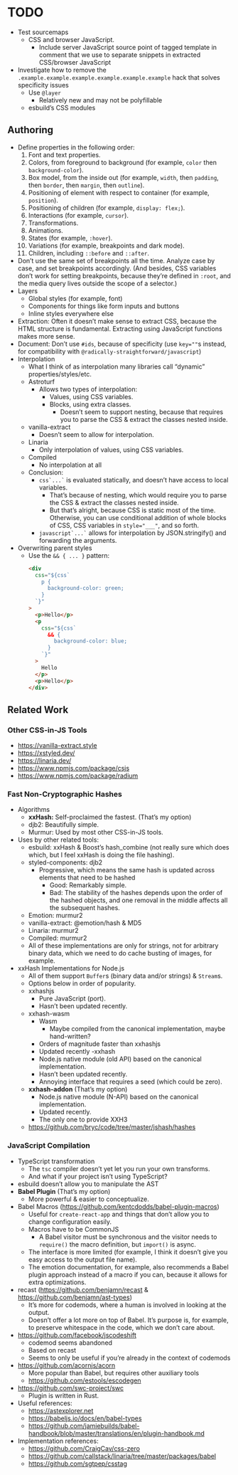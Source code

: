# TODO

- Test sourcemaps
  - CSS and browser JavaScript.
    - Include server JavaScript source point of tagged template in comment that we use to separate snippets in extracted CSS/browser JavaScript
- Investigate how to remove the `.example.example.example.example.example.example` hack that solves specificity issues
  - Use `@layer`
    - Relatively new and may not be polyfillable
  - esbuild’s CSS modules

## Authoring

- Define properties in the following order:
  1.  Font and text properties.
  2.  Colors, from foreground to background (for example, `color` then `background-color`).
  3.  Box model, from the inside out (for example, `width`, then `padding`, then `border`, then `margin`, then `outline`).
  4.  Positioning of element with respect to container (for example, `position`).
  5.  Positioning of children (for example, `display: flex;`).
  6.  Interactions (for example, `cursor`).
  7.  Transformations.
  8.  Animations.
  9.  States (for example, `:hover`).
  10. Variations (for example, breakpoints and dark mode).
  11. Children, including `::before` and `::after`.
- Don’t use the same set of breakpoints all the time. Analyze case by case, and set breakpoints accordingly. (And besides, CSS variables don’t work for setting breakpoints, because they’re defined in `:root`, and the media query lives outside the scope of a selector.)
- Layers
  - Global styles (for example, font)
  - Components for things like form inputs and buttons
  - Inline styles everywhere else
- Extraction: Often it doesn’t make sense to extract CSS, because the HTML structure is fundamental. Extracting using JavaScript functions makes more sense.
- Document: Don’t use `#ids`, because of specificity (use `key=""`s instead, for compatibility with `@radically-straightforward/javascript`)
- Interpolation
  - What I think of as interpolation many libraries call “dynamic” properties/styles/etc.
  - Astroturf
    - Allows two types of interpolation:
      - Values, using CSS variables.
      - Blocks, using extra classes.
        - Doesn’t seem to support nesting, because that requires you to parse the CSS & extract the classes nested inside.
  - vanilla-extract
    - Doesn’t seem to allow for interpolation.
  - Linaria
    - Only interpolation of values, using CSS variables.
  - Compiled
    - No interpolation at all
  - Conclusion:
    - `` css`...` `` is evaluated statically, and doesn’t have access to local variables.
      - That’s because of nesting, which would require you to parse the CSS & extract the classes nested inside.
      - But that’s alright, because CSS is static most of the time. Otherwise, you can use conditional addition of whole blocks of CSS, CSS variables in `style="___"`, and so forth.
    - `` javascript`...` `` allows for interpolation by JSON.stringify() and forwarding the arguments.
- Overwriting parent styles
  - Use the `&& { ... }` pattern:
    ```html
    <div
      css="${css`
        p {
          background-color: green;
        }
      `}"
    >
      <p>Hello</p>
      <p
        css="${css`
          && {
            background-color: blue;
          }
        `}"
      >
        Hello
      </p>
      <p>Hello</p>
    </div>
    ```

## Related Work

### Other CSS-in-JS Tools

- https://vanilla-extract.style
- https://xstyled.dev/
- https://linaria.dev/
- https://www.npmjs.com/package/csjs
- https://www.npmjs.com/package/radium

### Fast Non-Cryptographic Hashes

- Algorithms
  - **xxHash:** Self-proclaimed the fastest. (That’s my option)
  - djb2: Beautifully simple.
  - Murmur: Used by most other CSS-in-JS tools.
- Uses by other related tools:
  - esbuild: xxHash & Boost’s hash_combine (not really sure which does which, but I feel xxHash is doing the file hashing).
  - styled-components: djb2
    - Progressive, which means the same hash is updated across elements that need to be hashed
      - Good: Remarkably simple.
      - Bad: The stability of the hashes depends upon the order of the hashed objects, and one removal in the middle affects all the subsequent hashes.
  - Emotion: murmur2
  - vanilla-extract: @emotion/hash & MD5
  - Linaria: murmur2
  - Compiled: murmur2
  - All of these implementations are only for strings, not for arbitrary binary data, which we need to do cache busting of images, for example.
- xxHash Implementations for Node.js
  - All of them support `Buffer`s (binary data and/or strings) & `Stream`s.
  - Options below in order of popularity.
  - xxhashjs
    - Pure JavaScript (port).
    - Hasn’t been updated recently.
  - xxhash-wasm
    - Wasm
      - Maybe compiled from the canonical implementation, maybe hand-written?
    - Orders of magnitude faster than xxhashjs
    - Updated recently
      -xxhash
    - Node.js native module (old API) based on the canonical implementation.
    - Hasn’t been updated recently.
    - Annoying interface that requires a seed (which could be zero).
  - **xxhash-addon** (That’s my option)
    - Node.js native module (N-API) based on the canonical implementation.
    - Updated recently.
    - The only one to provide XXH3
  - https://github.com/bryc/code/tree/master/jshash/hashes

### JavaScript Compilation

- TypeScript transformation
  - The `tsc` compiler doesn’t yet let you run your own transforms.
  - And what if your project isn’t using TypeScript?
- esbuild doesn’t allow you to manipulate the AST
- **Babel Plugin** (That’s my option)
  - More powerful & easier to conceptualize.
- Babel Macros (https://github.com/kentcdodds/babel-plugin-macros)
  - Useful for `create-react-app` and things that don’t allow you to change configuration easily.
  - Macros have to be CommonJS
    - A Babel visitor must be synchronous and the visitor needs to `require()` the macro definition, but `import()` is async.
  - The interface is more limited (for example, I think it doesn’t give you easy access to the output file name).
  - The emotion documentation, for example, also recommends a Babel plugin approach instead of a macro if you can, because it allows for extra optimizations.
- recast (https://github.com/benjamn/recast & https://github.com/benjamn/ast-types)
  - It’s more for codemods, where a human is involved in looking at the output.
  - Doesn’t offer a lot more on top of Babel. It’s purpose is, for example, to preserve whitespace in the code, which we don’t care about.
- https://github.com/facebook/jscodeshift
  - codemod seems abandoned
  - Based on recast
  - Seems to only be useful if you’re already in the context of codemods
- https://github.com/acornjs/acorn
  - More popular than Babel, but requires other auxiliary tools
  - https://github.com/estools/escodegen
- https://github.com/swc-project/swc
  - Plugin is written in Rust.
- Useful references:
  - https://astexplorer.net
  - https://babeljs.io/docs/en/babel-types
  - https://github.com/jamiebuilds/babel-handbook/blob/master/translations/en/plugin-handbook.md
- Implementation references:
  - https://github.com/CraigCav/css-zero
  - https://github.com/callstack/linaria/tree/master/packages/babel
  - https://github.com/sgtpep/csstag
